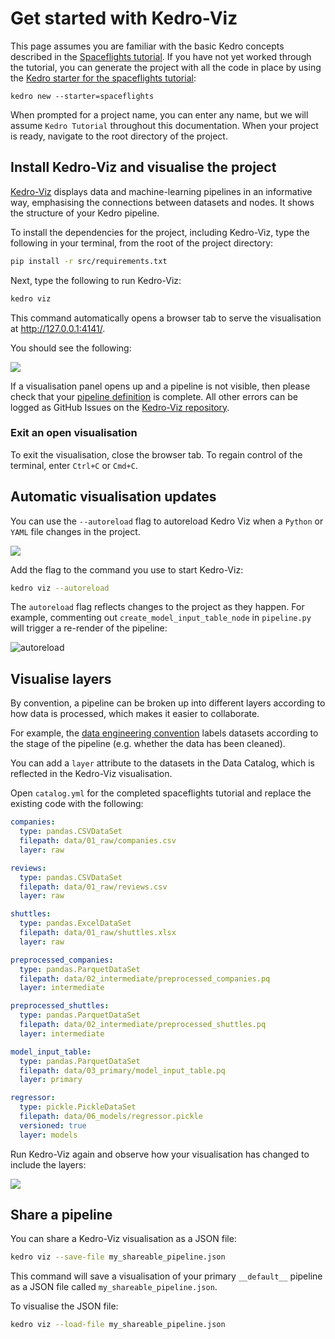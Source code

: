 # Get started with Kedro-Viz

This page assumes you are familiar with the basic Kedro concepts described in the [Spaceflights tutorial](../tutorial/spaceflights_tutorial.md). If you have not yet worked through the tutorial, you can generate the project with all the code in place by using the [Kedro starter for the spaceflights tutorial](https://github.com/kedro-org/kedro-starters/tree/main/spaceflights):

```
kedro new --starter=spaceflights
```

When prompted for a project name, you can enter any name, but we will assume `Kedro Tutorial` throughout this documentation. When your project is ready, navigate to the root directory of the project.


## Install Kedro-Viz and visualise the project

[Kedro-Viz](https://github.com/kedro-org/kedro-viz) displays data and machine-learning pipelines in an informative way, emphasising the connections between datasets and nodes. It shows the structure of your Kedro pipeline.

To install the dependencies for the project, including Kedro-Viz, type the following in your terminal, from the root of the project directory:

```bash
pip install -r src/requirements.txt
```

Next, type the following to run Kedro-Viz:

```bash
kedro viz
```

This command automatically opens a browser tab to serve the visualisation at http://127.0.0.1:4141/.

You should see the following:

![](../meta/images/pipeline_visualisation.png)

If a visualisation panel opens up and a pipeline is not visible, then please check that your [pipeline definition](../tutorial/create_pipelines.md) is complete. All other errors can be logged as GitHub Issues on the [Kedro-Viz repository](https://github.com/kedro-org/kedro-viz).

### Exit an open visualisation
To exit the visualisation, close the browser tab. To regain control of the terminal, enter `Ctrl+C` or `Cmd+C`.

## Automatic visualisation updates

You can use the `--autoreload` flag to autoreload Kedro Viz when a `Python` or `YAML` file changes in the project.

![](../meta/images/kedro_viz_autoreload.gif)

Add the flag to the command you use to start Kedro-Viz:

```bash
kedro viz --autoreload
```

The `autoreload` flag reflects changes to the project as they happen. For example, commenting out `create_model_input_table_node` in `pipeline.py` will trigger a re-render of the pipeline:

![autoreload](../meta/images/autoreload.gif)

## Visualise layers

By convention, a pipeline can be broken up into different layers according to how data is processed, which makes it easier to collaborate.

For example, the [data engineering convention](../faq/faq.md#what-is-data-engineering-convention) labels datasets according to the stage of the pipeline (e.g. whether the data has been cleaned).

You can add a `layer` attribute to the datasets in the Data Catalog, which is reflected in the Kedro-Viz visualisation.

Open `catalog.yml` for the completed spaceflights tutorial and replace the existing code with the following:

```yaml
companies:
  type: pandas.CSVDataSet
  filepath: data/01_raw/companies.csv
  layer: raw

reviews:
  type: pandas.CSVDataSet
  filepath: data/01_raw/reviews.csv
  layer: raw

shuttles:
  type: pandas.ExcelDataSet
  filepath: data/01_raw/shuttles.xlsx
  layer: raw

preprocessed_companies:
  type: pandas.ParquetDataSet
  filepath: data/02_intermediate/preprocessed_companies.pq
  layer: intermediate

preprocessed_shuttles:
  type: pandas.ParquetDataSet
  filepath: data/02_intermediate/preprocessed_shuttles.pq
  layer: intermediate

model_input_table:
  type: pandas.ParquetDataSet
  filepath: data/03_primary/model_input_table.pq
  layer: primary

regressor:
  type: pickle.PickleDataSet
  filepath: data/06_models/regressor.pickle
  versioned: true
  layer: models
```

Run Kedro-Viz again and observe how your visualisation has changed to include the layers:

![](../meta/images/pipeline_visualisation_with_layers.png)

## Share a pipeline

You can share a Kedro-Viz visualisation as a JSON file:

```bash
kedro viz --save-file my_shareable_pipeline.json
```

This command will save a visualisation of your primary `__default__` pipeline as a JSON file called `my_shareable_pipeline.json`.

To visualise the JSON file:

```bash
kedro viz --load-file my_shareable_pipeline.json
```

